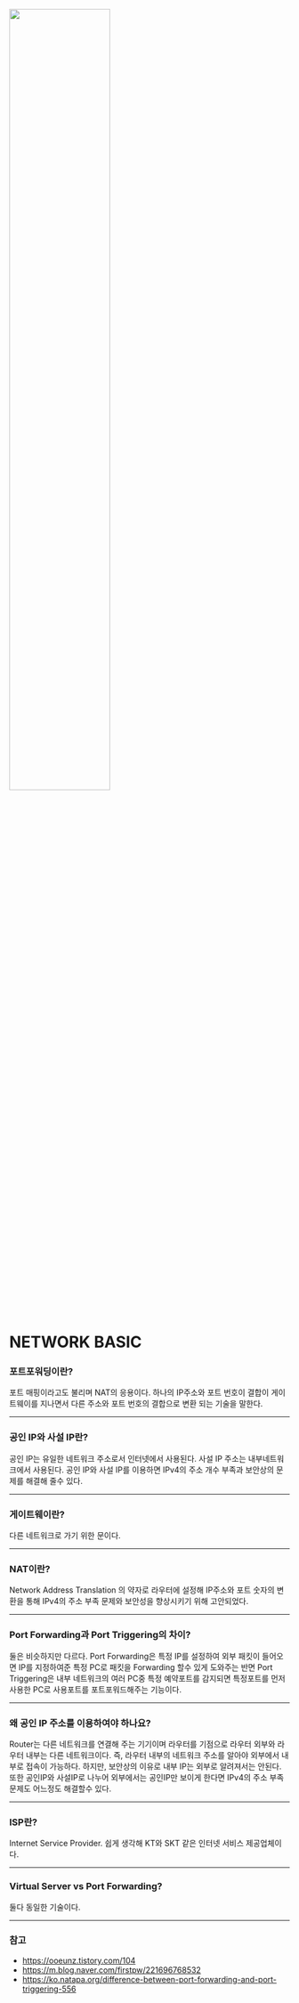 <img src="https://images.unsplash.com/photo-1542382257-80dedb725088?ixlib=rb-1.2.1&ixid=MnwxMjA3fDB8MHxwaG90by1wYWdlfHx8fGVufDB8fHx8&auto=format&fit=crop&w=1228&q=80" width="60%" height="60%"></img><br/>

NETWORK BASIC
=============

### 포트포워딩이란?
포트 매핑이라고도 불리며 NAT의 응용이다.
하나의 IP주소와 포트 번호이 결합이 게이트웨이를 지나면서 다른 주소와 포트 번호의 결합으로 변환 되는 기술을 말한다.
- - -
### 공인 IP와 사설 IP란?
공인 IP는 유일한 네트워크 주소로서 인터넷에서 사용된다. 사설 IP 주소는 내부네트워크에서 사용된다. 공인 IP와 사설 IP를 이용하면 IPv4의 주소 개수 부족과 보안상의 문제를 해결해 줄수 있다.
- - -
### 게이트웨이란?
다른 네트워크로 가기 위한 문이다.
- - -
### NAT이란?
Network Address Translation 의 약자로 라우터에 설정해 IP주소와 포트 숫자의 변환을 통해 IPv4의 주소 부족 문제와 보안성을 향상시키기 위해 고안되었다.
- - -
### Port Forwarding과 Port Triggering의 차이?
둘은 비슷하지만 다르다. Port Forwarding은 특정 IP를 설정하여 외부 패킷이 들어오면 IP를 지정하여준 특정 PC로 패킷을 Forwarding 할수 있게 도와주는 반면 Port Triggering은 내부 네트워크의 
여러 PC중 특정 예약포트를 감지되면 특정포트를 먼저사용한 PC로 사용포트를 포트포워드해주는 기능이다.
- - -
### 왜 공인 IP 주소를 이용하여야 하나요?
Router는 다른 네트워크를 연결해 주는 기기이며 라우터를 기점으로 라우터 외부와 라우터 내부는 다른 네트워크이다. 즉, 라우터 내부의 네트워크 주소를 알아야 외부에서 내부로 접속이 가능하다. 
하지만, 보안상의 이유로 내부 IP는 외부로 알려져서는 안된다. 또한 공인IP와 사설IP로 나누어 외부에서는 공인IP만 보이게 한다면 IPv4의 주소 부족 문제도 어느정도 해결할수 있다. 
- - -
### ISP란?
Internet Service Provider. 쉽게 생각해 KT와 SKT 같은 인터넷 서비스 제공업체이다.
- - -
### Virtual Server vs Port Forwarding?
둘다 동일한 기술이다.
- - - 
### 참고
* https://ooeunz.tistory.com/104
* https://m.blog.naver.com/firstpw/221696768532
* https://ko.natapa.org/difference-between-port-forwarding-and-port-triggering-556
